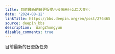 ```yaml
---
title: 目前最新的日更版提示会带来什么巨大变化
date: '2024-08-12'
linkTitle: https://bbs.deepin.org/en/post/276465
source: deepin_bbs
description:  WangZhongyun 
disable_comments: true
---
```

目前最新的日更版任务
